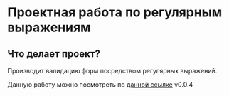 # Проектная работа по регулярным выражениям
## Что делает проект?
Производит валидацию форм посредством регулярных выражений.

   Данную работу можно посмотреть по [данной ссылке](https://dazkz.github.io/forms/)
   v0.0.4

